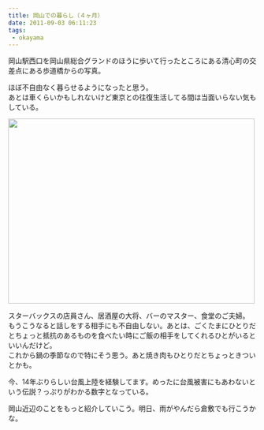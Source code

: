 ```yaml
---
title: 岡山での暮らし（４ヶ月）
date: 2011-09-03 06:11:23
tags: 
 - okayama
---
```

岡山駅西口を岡山県総合グランドのほうに歩いて行ったところにある清心町の交差点にある歩道橋からの写真。

ほぼ不自由なく暮らせるようになったと思う。<br>
あとは車くらいかもしれないけど東京との往復生活してる間は当面いらない気もしている。

<!-- more -->

<a href="http://www.flickr.com/photos/shigeki_takeguchi/6105458856/" title="Untitled by shigeki.takeguchi, on Flickr"><img src="http://farm7.static.flickr.com/6192/6105458856_da2b92d279.jpg" width="500" height="375" alt=""></a>


スターバックスの店員さん、居酒屋の大将、バーのマスター、食堂のご夫婦。<br>
もうこうなると話しをする相手にも不自由しない。あとは、ごくたまにひとりだとちょっと抵抗のあるものを食べたい時にご飯の相手をしてくれるひとがいるといいんだけど。<br>
これから鍋の季節なので特にそう思う。あと焼き肉もひとりだとちょっときついとかも。

今、14年ぶりらしい台風上陸を経験してます。めったに台風被害にもあわないという伝説？っぷりがわかる数字となっている。

岡山近辺のことをもっと紹介していこう。明日、雨がやんだら倉敷でも行こうかな。
